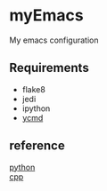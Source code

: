 # myEmacs
My emacs configuration
## Requirements  
* flake8
* jedi
* ipython
* [ycmd](https://github.com/Valloric/ycmd#building)


## reference
[python](http://codingpy.com/article/emacs-the-best-python-editor/)  
[cpp](https://github.com/abingham/emacs-ycmd)
